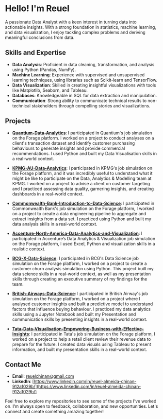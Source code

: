 # Hello! I'm Reuel

A passionate Data Analyst with a keen interest in turning data into actionable insights. With a strong foundation in statistics, machine learning, and data visualization, I enjoy tackling complex problems and deriving meaningful conclusions from data.

## Skills and Expertise

- **Data Analysis**: Proficient in data cleaning, transformation, and analysis using Python (Pandas, NumPy).
- **Machine Learning**: Experience with supervised and unsupervised learning techniques, using libraries such as Scikit-learn and TensorFlow.
- **Data Visualization**: Skilled in creating insightful visualizations with tools like Matplotlib, Seaborn, and Tableau.
- **Databases**: Knowledgeable in SQL for data extraction and manipulation.
- **Communication**: Strong ability to communicate technical results to non-technical stakeholders through compelling stories and visualizations.

## Projects

- **[Quantium-Data-Analytics](https://github.com/reuel97/Quantium-Data-Analytics)**: I participated in Quantium's job simulation on the Forage platform. I worked on a project to conduct analyses on a client's transaction dataset and identify customer purchasing behaviours to generate insights and provide commercial recommendations. I used Python and built my Data Visualisation skills in a real-world context.
  
- **[KPMG-AU-Data-Analytics](https://github.com/reuel97/KPMG-AU-Data-Analytics)**: I participated in KPMG's job simulation on the Forage platform, and it was incredibly useful to understand what it might be like to participate on the Data, Analytics & Modelling team at KPMG. I worked on a project to advise a client on customer targeting and I practiced assessing data quality, garnering insights, and creating dashboards in a real-world context.
  
- **[Commonwealth-Bank-Introduction-to-Data-Science](https://github.com/reuel97/Commonwealth-Bank-Introduction-to-Data-Science)**: I participated in Commonwealth Bank's job simulation on the Forage platform, I worked on a project to create a data engineering pipeline to aggregate and extract insights from a data set. I practiced using Python and built my data analysis skills in a real-world context.
  
- **[Accenture-North-America-Data-Analytics-and-Visualization](https://github.com/reuel97/Accenture-North-America-Data-Analytics-and-Visualization)**: I participated in Accenture’s Data Analytics & Visualization job simulation on the Forage platform, I used Excel, Python and visualization skills in a realistic context.
  
- **[BCG-X-Data-Science](https://github.com/reuel97/BCG-X-Data-Science)**: I participated in BCG's Data Science job simulation on the Forage platform, I worked on a project to create a customer churn analysis simulation using Python. This project built my data science skills in a real-world context, as well as my presentation skills through creating an executive summary of my findings for the team.
  
- **[British-Airways-Data-Science](https://github.com/reuel97/British-Airways-Data-Science)**: I participated in British Airway's job simulation on the Forage platform, I worked on a project where I analysed customer insights and built a predictive model to understand factors that influence buying behaviour. I practiced my data analytics skills using a Jupyter Notebook and built my Presentation and communication skills by presenting insights in a real-world context.
  
- **[Tata-Data-Visualisation-Empowering-Business-with-Effective-Insights](https://github.com/reuel97/Tata-Data-Visualisation-Empowering-Business-with-Effective-Insights)**: I participated in Tata's job simulation on the Forage platform, I worked on a project to help a retail client review their revenue data to prepare for the future. I created data visuals using Tableau to present information, and built my presentation skills in a real-world context.

## Contact Me

- **Email**: [reuelchinan@gmail.com](mailto:reuelchinan@gmail.com)
- **LinkedIn**: [https://www.linkedin.com/in/reuel-almeida-chinan-912a1029b/](https://www.linkedin.com/in/reuel-almeida-chinan-912a1029b/)

Feel free to explore my repositories to see some of the projects I've worked on. I'm always open to feedback, collaboration, and new opportunities. Let's connect and create something amazing together!
